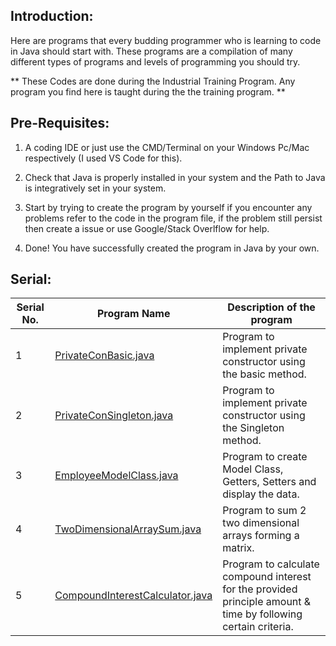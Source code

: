 ## Introduction:

Here are programs that every budding programmer who is learning to code in Java should start with. 
These programs are a compilation of many different types of programs and levels of programming you should try.

** These Codes are done during the Industrial Training Program. Any program you find here is taught during the
the training program. **

## Pre-Requisites:

1. A coding IDE or just use the CMD/Terminal on your Windows Pc/Mac respectively (I used VS Code for this).

2. Check that Java is properly installed in your system and the Path to Java is integratively set in your system.

3. Start by trying to create the program by yourself if you encounter any problems refer to the code in the program file, 
if the problem still persist then create a issue or use Google/Stack Overlflow for help.

4. Done! You have successfully created the program in Java by your own.

## Serial:

|Serial No.|Program Name|Description of the program|
|----------|------------|--------------------------|
|1        | [PrivateConBasic.java](https://github.com/psavarmattas/Java-Projects/blob/master/IndustrialTrainingProjects/PrivateConBasic.java) | Program to implement private constructor using the basic method. |
|2        | [PrivateConSingleton.java](https://github.com/psavarmattas/Java-Projects/blob/master/IndustrialTrainingProjects/PrivateConSingleton.java) | Program to implement private constructor using the Singleton method. |
|3        | [EmployeeModelClass.java](https://github.com/psavarmattas/Java-Projects/blob/master/IndustrialTrainingProjects/EmployeeModelClass.java) | Program to create Model Class, Getters, Setters and display the data. |
|4        | [TwoDimensionalArraySum.java](https://github.com/psavarmattas/Java-Projects/blob/master/IndustrialTrainingProjects/TwoDimensionalArraySum.java) | Program to sum 2 two dimensional arrays forming a matrix. |
|5        | [CompoundInterestCalculator.java](https://github.com/psavarmattas/Java-Projects/blob/master/IndustrialTrainingProjects/CompoundInterestCalculator.java) | Program to calculate compound interest for the provided principle amount & time by following certain criteria. |